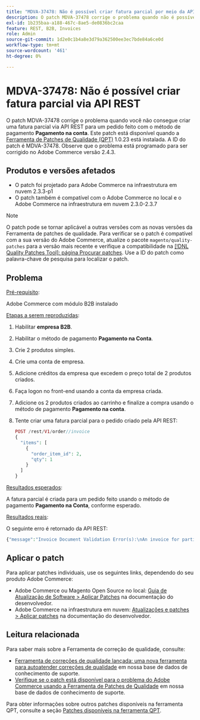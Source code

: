 ```yaml
---
title: "MDVA-37478: Não é possível criar fatura parcial por meio da API REST"
description: O patch MDVA-37478 corrige o problema quando não é possível criar uma fatura parcial por meio da API REST para um pedido feito com a forma de pagamento **Pagamento na conta**. Este patch está disponível quando a [Ferramenta de correções de qualidade (QPT)](https://devdocs.magento.com/guides/v2.4/comp-mgr/patching.html#mqp) 1.0.23 está instalada. A ID do patch é MDVA-37478. Observe que o problema está programado para ser corrigido no Adobe Commerce versão 2.4.3.
exl-id: 1b235baa-a188-467c-8ae5-de0836bc2caa
feature: REST, B2B, Invoices
role: Admin
source-git-commit: 1d2e0c1b4a8e3d79a362500ee3ec7bde84a6ce0d
workflow-type: tm+mt
source-wordcount: '461'
ht-degree: 0%

---
```


# MDVA-37478: Não é possível criar fatura parcial via API REST

O patch MDVA-37478 corrige o problema quando você não consegue criar uma fatura parcial via API REST para um pedido feito com o método de pagamento **Pagamento na conta**. Este patch está disponível quando a [Ferramenta de Patches de Qualidade (QPT)](https://devdocs.magento.com/guides/v2.4/comp-mgr/patching.html#mqp) 1.0.23 está instalada. A ID do patch é MDVA-37478. Observe que o problema está programado para ser corrigido no Adobe Commerce versão 2.4.3.

## Produtos e versões afetados

* O patch foi projetado para Adobe Commerce na infraestrutura em nuvem 2.3.3-p1
* O patch também é compatível com o Adobe Commerce no local e o Adobe Commerce na infraestrutura em nuvem 2.3.0-2.3.7

>[!NOTE]
>
>O patch pode se tornar aplicável a outras versões com as novas versões da Ferramenta de patches de qualidade. Para verificar se o patch é compatível com a sua versão do Adobe Commerce, atualize o pacote `magento/quality-patches` para a versão mais recente e verifique a compatibilidade na [[!DNL Quality Patches Tool]: página Procurar patches](https://devdocs.magento.com/quality-patches/tool.html#patch-grid). Use a ID do patch como palavra-chave de pesquisa para localizar o patch.

## Problema

<u>Pré-requisito</u>:

Adobe Commerce com módulo B2B instalado

<u>Etapas a serem reproduzidas</u>:

1. Habilitar **empresa B2B**.
1. Habilitar o método de pagamento **Pagamento na Conta**.
1. Crie 2 produtos simples.
1. Crie uma conta de empresa.
1. Adicione créditos da empresa que excedem o preço total de 2 produtos criados.
1. Faça logon no front-end usando a conta da empresa criada.
1. Adicione os 2 produtos criados ao carrinho e finalize a compra usando o método de pagamento **Pagamento na conta**.
1. Tente criar uma fatura parcial para o pedido criado pela API REST:

   ```php
   POST /rest/V1/order//invoice
   {
     "items": [
       {
         "order_item_id": 2,
         "qty": 1
       }
     ]
   }
   ```

<u>Resultados esperados</u>:

A fatura parcial é criada para um pedido feito usando o método de pagamento **Pagamento na Conta**, conforme esperado.

<u>Resultados reais</u>:

O seguinte erro é retornado da API REST:

```php
{"message":"Invoice Document Validation Error(s):\nAn invoice for partial quantities cannot be issued for this order. To continue, change the specified quantity to the full quantity."}
```

## Aplicar o patch

Para aplicar patches individuais, use os seguintes links, dependendo do seu produto Adobe Commerce:

* Adobe Commerce ou Magento Open Source no local: [Guia de Atualização de Software > Aplicar Patches](https://devdocs.magento.com/guides/v2.4/comp-mgr/patching/mqp.html) na documentação do desenvolvedor.
* Adobe Commerce na infraestrutura em nuvem: [Atualizações e patches > Aplicar patches](https://devdocs.magento.com/cloud/project/project-patch.html) na documentação do desenvolvedor.

## Leitura relacionada

Para saber mais sobre a Ferramenta de correção de qualidade, consulte:

* [Ferramenta de correções de qualidade lançada: uma nova ferramenta para autoatender correções de qualidade](/help/announcements/adobe-commerce-announcements/magento-quality-patches-released-new-tool-to-self-serve-quality-patches.md) em nossa base de dados de conhecimento de suporte.
* [Verifique se o patch está disponível para o problema do Adobe Commerce usando a Ferramenta de Patches de Qualidade](/help/support-tools/patches-available-in-qpt-tool/check-patch-for-magento-issue-with-magento-quality-patches.md) em nossa base de dados de conhecimento de suporte.

Para obter informações sobre outros patches disponíveis na ferramenta QPT, consulte a seção [Patches disponíveis na ferramenta QPT](https://support.magento.com/hc/en-us/sections/360010506631-Patches-available-in-QPT-tool-).
